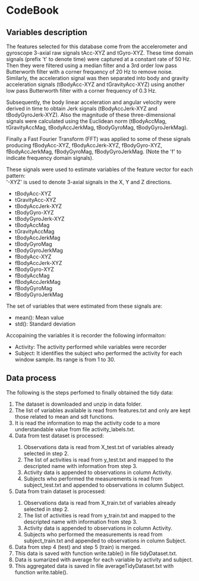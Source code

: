 # CodeBook

## Variables description 

The features selected for this database come from the accelerometer and gyroscope 3-axial raw signals tAcc-XYZ and tGyro-XYZ. These time domain signals (prefix 't' to denote time) were captured at a constant rate of 50 Hz. Then they were filtered using a median filter and a 3rd order low pass Butterworth filter with a corner frequency of 20 Hz to remove noise. Similarly, the acceleration signal was then separated into body and gravity acceleration signals (tBodyAcc-XYZ and tGravityAcc-XYZ) using another low pass Butterworth filter with a corner frequency of 0.3 Hz. 

Subsequently, the body linear acceleration and angular velocity were derived in time to obtain Jerk signals (tBodyAccJerk-XYZ and tBodyGyroJerk-XYZ). Also the magnitude of these three-dimensional signals were calculated using the Euclidean norm (tBodyAccMag, tGravityAccMag, tBodyAccJerkMag, tBodyGyroMag, tBodyGyroJerkMag). 

Finally a Fast Fourier Transform (FFT) was applied to some of these signals producing fBodyAcc-XYZ, fBodyAccJerk-XYZ, fBodyGyro-XYZ, fBodyAccJerkMag, fBodyGyroMag, fBodyGyroJerkMag. (Note the 'f' to indicate frequency domain signals). 

These signals were used to estimate variables of the feature vector for each pattern:  
'-XYZ' is used to denote 3-axial signals in the X, Y and Z directions.

* tBodyAcc-XYZ
* tGravityAcc-XYZ
* tBodyAccJerk-XYZ
* tBodyGyro-XYZ
* tBodyGyroJerk-XYZ
* tBodyAccMag
* tGravityAccMag
* tBodyAccJerkMag
* tBodyGyroMag
* tBodyGyroJerkMag
* fBodyAcc-XYZ
* fBodyAccJerk-XYZ
* fBodyGyro-XYZ
* fBodyAccMag
* fBodyAccJerkMag
* fBodyGyroMag
* fBodyGyroJerkMag

The set of variables that were estimated from these signals are: 
* mean(): Mean value
* std(): Standard deviation

Accopaining the variables it is recorder the following informaiton:
* Activity: The activity performed while variables were recorder
* Subject: It identifies the subject who performed the activity for each window sample. Its range is from 1 to 30. 

## Data process

The following is the steps perfomed to finally obtained the tidy data:
<ol>
<li>The dataset is downloaded and unzip in data folder.</li>
<li>The list of variables available is read from features.txt and only are kept those related to mean and sdt functions.</li>
<li>It is read the information to map the activity code to a more understandable value from file activity_labels.txt.</li>
<li>Data from test dataset is processed:</li>
<ol>
<li>Observations data is read from X_test.txt of variables already selected in step 2.</li>
<li>The list of activities is read from y_test.txt and mapped to the descripted name with information from step 3.</li>
<li>Activity data is appended to observations in column Activity.</li>
<li>Subjects who performed the measurements is read from subject_test.txt and appended to observations in column Subject.</li>
</ol>
<li>Data from train dataset is processed:</li>
<ol>
<li>Observations data is read from X_train.txt of variables already selected in step 2.</li>
<li>The list of activities is read from y_train.txt and mapped to the descripted name with information from step 3.</li>
<li>Activity data is appended to observations in column Activity.</li>
<li>Subjects who performed the measurements is read from subject_train.txt and appended to observations in column Subject.</li>
</ol>
<li>Data from step 4 (test) and step 5 (train) is merged.</li>
<li>This data is saved with function write.table() in file tidyDataset.txt.</li>
<li>Data is sumarized with average for each variable by activity and subject.</li>
<li>This aggregated data is saved in file averageTidyDataset.txt with function write.table().</li>

</ol>
